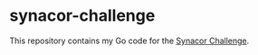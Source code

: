 # synacor-challenge

This repository contains my Go code for the [Synacor Challenge].

[Synacor Challenge]: https://challenge.synacor.com/
